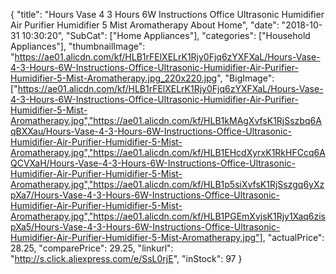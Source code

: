 {
	"title": "Hours Vase 4 3 Hours 6W Instructions Office Ultrasonic Humidifier Air Purifier Humidifier 5 Mist Aromatherapy About Home",
	"date": "2018-10-31 10:30:20",
	"SubCat": ["Home Appliances"],
	"categories": ["Household Appliances"],
	"thumbnailImage": "https://ae01.alicdn.com/kf/HLB1rFElXELrK1Rjy0Fjq6zYXFXaL/Hours-Vase-4-3-Hours-6W-Instructions-Office-Ultrasonic-Humidifier-Air-Purifier-Humidifier-5-Mist-Aromatherapy.jpg_220x220.jpg",
	"BigImage": ["https://ae01.alicdn.com/kf/HLB1rFElXELrK1Rjy0Fjq6zYXFXaL/Hours-Vase-4-3-Hours-6W-Instructions-Office-Ultrasonic-Humidifier-Air-Purifier-Humidifier-5-Mist-Aromatherapy.jpg","https://ae01.alicdn.com/kf/HLB1kMAgXvfsK1RjSszbq6AqBXXau/Hours-Vase-4-3-Hours-6W-Instructions-Office-Ultrasonic-Humidifier-Air-Purifier-Humidifier-5-Mist-Aromatherapy.jpg","https://ae01.alicdn.com/kf/HLB1EHcdXyrxK1RkHFCcq6AQCVXaH/Hours-Vase-4-3-Hours-6W-Instructions-Office-Ultrasonic-Humidifier-Air-Purifier-Humidifier-5-Mist-Aromatherapy.jpg","https://ae01.alicdn.com/kf/HLB1p5siXvfsK1RjSszgq6yXzpXa7/Hours-Vase-4-3-Hours-6W-Instructions-Office-Ultrasonic-Humidifier-Air-Purifier-Humidifier-5-Mist-Aromatherapy.jpg","https://ae01.alicdn.com/kf/HLB1PGEmXvjsK1Rjy1Xaq6zispXa5/Hours-Vase-4-3-Hours-6W-Instructions-Office-Ultrasonic-Humidifier-Air-Purifier-Humidifier-5-Mist-Aromatherapy.jpg"],
	"actualPrice": 28.25,
	"comparePrice": 29.25,
	"linkurl": "http://s.click.aliexpress.com/e/SsL0rjE",
	"inStock": 97
}
